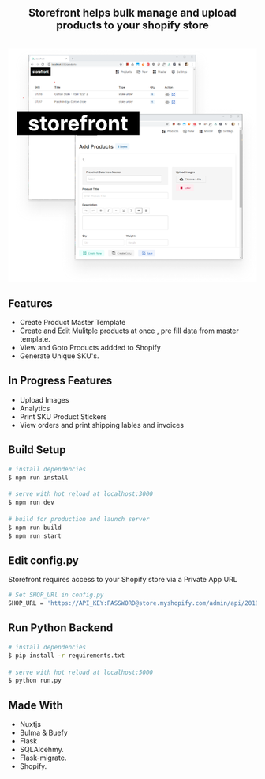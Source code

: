 
<p align="center">
<h2 align="center"> Storefront helps bulk manage and upload products to your shopify store </h2>
   <br>
<img align="center" src="./assets/header-0.png">
</p>


## Features 

 * Create Product Master Template 
 * Create and Edit Mulitple products at once , pre fill data from master template.  
 * View and Goto Products addded to Shopify
 * Generate Unique SKU's.

## In Progress Features

 * Upload Images  
 * Analytics  
 * Print SKU Product Stickers
 * View orders and print shipping lables and invoices


## Build Setup

``` bash
# install dependencies
$ npm run install

# serve with hot reload at localhost:3000
$ npm run dev

# build for production and launch server
$ npm run build
$ npm run start

```

## Edit config.py 

Storefront requires access to your Shopify store via a Private App URL

``` bash
# Set SHOP_URl in config.py 
SHOP_URL = 'https://API_KEY:PASSWORD@store.myshopify.com/admin/api/2019-10/'

```

## Run Python Backend

``` bash
# install dependencies
$ pip install -r requirements.txt

# serve with hot reload at localhost:5000
$ python run.py


```


## Made With
 * Nuxtjs
 * Bulma & Buefy  
 * Flask
 * SQLAlcehmy.
 * Flask-migrate.
 * Shopify.

